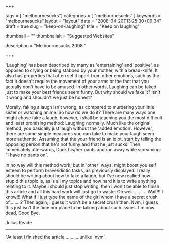 
+++

tags = [ "melbournesucks"]
categories = [ "melbournesucks" ]
keywords = "melbournesucks"
layout = "layout"
date = "2008-04-20T13:25:30+09:34"
draft = true
slug = "keep-on-laughing"
title = "Keep on laughing"

thumbnail = ""
thumbnailalt = "Suggested Websites"

description = "Melbournesucks 2008."

+++

'Laughing' has been described by many as 'entertaining' and 'positive', as opposed to crying or being stabbed by your mother, with a bread-knife. It also has properties that often set it apart from other emotions, such as the fact it doesn't require the movement of your arms or the fact that you actually don't have to be amused. In other words, Laughing can be faked just to make your best friends seem funny. But why should we fake it? Isn't it wrong and shouldn't we just be honest?

Morally, faking a laugh isn't wrong, as compared to murdering your little sister or watching anime. So how do we do it? There are many ways one might chose fake a laugh, however, i shall be teaching you the most difficult and least promising method: Laughing normally. Much like the original method, you basically just laugh without the 'added emotion'. However, there are some simple measures you can take to make your laugh seem more authentic. Assuming that the your friend is an idiot, start by telling the opposing person that he's not funny and that he just sucks. Then immediately afterwards, Dack his/her pants and run away while screaming: "I have no pants on".

In no way will this method work, but in 'other' ways, might boost you self esteem to perform brave/idiotic tasks, as previously displayed. I really should be writing about how to fake a laugh, but I've now reallied how stupid this topic is, as is all my topics and how hard it is to write anything relating to it. Maybe i should just stop writing, then i won't be able to finish this article and all this hard work will just go to waste. Oh well............Wait!!! I know!!! What if i just type the name of the girl whom i have a secret crush of.........? Then again, i guess it won't be a secret crush then. Nvm, i guess this just isn't the time nor place to be talking about such issues. I'm now dead. Good Bye.

Julius Reade
________________________________________________

"At least i finished the article............unlike 'nvm'. 